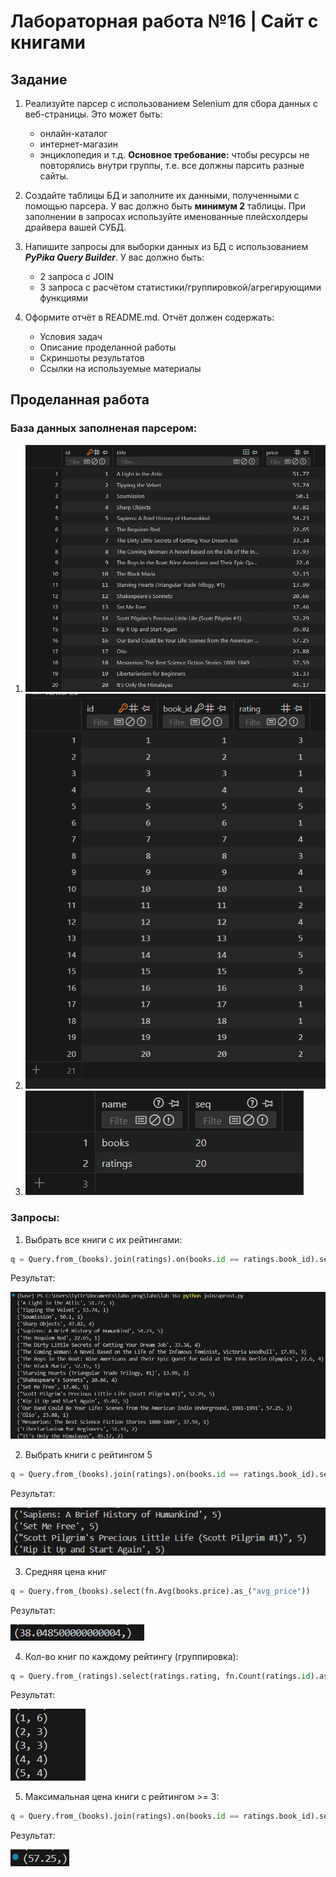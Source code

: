 # Лабораторная работа №16 | Сайт с книгами
## Задание 
1) Реализуйте парсер с использованием Selenium для сбора данных с веб-страницы. Это может быть:
    - онлайн-каталог
    - интернет-магазин
    - энциклопедия и т.д.
**Основное требование:** чтобы ресурсы не повторялись внутри группы, т.е. все должны парсить разные сайты.

2) Создайте таблицы БД и заполните их данными, полученными с помощью парсера. У вас должно быть **минимум 2** таблицы. При заполнении в запросах используйте именованные плейсхолдеры драйвера вашей СУБД.
3) Напишите запросы для выборки данных из БД с использованием ***PyPika Query Builder***. У вас должно быть:
    - 2 запроса с JOIN
    - 3 запроса с расчётом статистики/группировкой/агрегирующими функциями
4) Оформите отчёт в README.md. Отчёт должен содержать:
    - Условия задач
    - Описание проделанной работы
    - Скриншоты результатов
    - Ссылки на используемые материалы
## Проделанная работа
### База данных заполненая парсером:
1) ![bd1](images/bd1.png)
2) ![bd2](images/bd2.png)
3) ![bd3](images/bd3.png)
### Запросы:
1) Выбрать все книги с их рейтингами:
``` python 
q = Query.from_(books).join(ratings).on(books.id == ratings.book_id).select(books.title, books.price, ratings.rating) 
```
Результат:

![z1](images/z1.png)

2) Выбрать книги с рейтингом 5
``` python
q = Query.from_(books).join(ratings).on(books.id == ratings.book_id).select(books.title, ratings.rating).where(ratings.rating == 5)
```
Результат:

![z2](images/z2.png)

3) Средняя цена книг
``` python
q = Query.from_(books).select(fn.Avg(books.price).as_("avg_price"))
```
Результат:

![z3](images/z3.png)

4) Кол-во книг по каждому рейтингу (группировка):
``` python
q = Query.from_(ratings).select(ratings.rating, fn.Count(ratings.id).as_("count")).groupby(ratings.rating)
```
Результат:

![z4](images/z4.png)

5) Максимальная цена книги с рейтингом >= 3:
``` python
q = Query.from_(books).join(ratings).on(books.id == ratings.book_id).select(fn.Max(books.price).as_("max_price")).where(ratings.rating >= 3)
```
Результат:

![z5](images/z5.png)